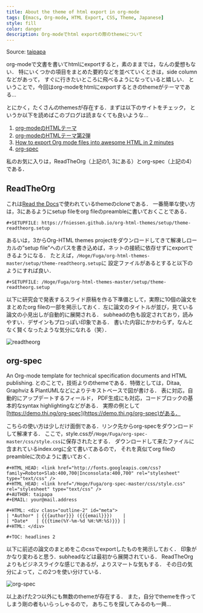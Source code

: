 ```yaml
---
title: About the theme of html export in org-mode
tags: [Emacs, Org-mode, HTML Export, CSS, Theme, Japanese]
style: fill
color: danger
description: Org-modeでhtml exportの際のthemeについて
---
```


Source: [taipapa](https://taipapamotohus.com/post/org-html-export-theme)

org-modeで文書を書いてhtmlにexportすると，素のままでは，なんの愛想もない．
特にいくつかの項目をまとめた要約などを並べていくときは，side columnなどがあって，
すぐに行きたいところに飛べるようになっていると嬉しい．
ということで，今回はorg-modeをhtmlにexportするときのthemeがテーマである...

とにかく，たくさんのthemesが存在する．まずは以下のサイトをチェック，
というか以下を読めばこのブログは読まなくても良いような...

1. [org-modeのHTMLテーマ](https://qiita.com/sambatriste/items/2dc9f81cbf1e82d7429a)
2. [org-modeのHTMLテーマ第2弾](https://qiita.com/sambatriste/items/c8e70368ee5fd092096b)
3. [How to export Org mode files into awesome HTML in 2 minutes](https://github.com/fniessen/org-html-themes#how-to-export-org-mode-files-into-awesome-html-in-2-minutes)
4. [org-spec](https://github.com/thi-ng/org-spec)

私のお気に入りは，ReadTheOrg（上記の1, 3にある）とorg-spec（上記の4）である．

## ReadTheOrg

これは[Read the Docs](https://docs.readthedocs.io/en/latest/)で使われているthemeのcloneである．
一番簡単な使い方は，3にあるようにsetup fileをorg fileのpreambleに書いておくことである．

```
#+SETUPFILE: https://fniessen.github.io/org-html-themes/setup/theme-readtheorg.setup
```

あるいは，3からOrg-HTML themes projectをダウンロードしてきて解凍しローカルの”setup file”へのパスを書き込めば，ネットの接続に依存せずにexportできるようになる．
たとえば，`/Hoge/Fuga/org-html-themes-master/setup/theme-readtheorg.setup`に
設定ファイルがあるとすると以下のようにすれば良い．

```
#+SETUPFILE: /Hoge/Fuga/org-html-themes-master/setup/theme-readtheorg.setup
```

以下に研究会で発表するスライド原稿を作る下準備として，実際に10個の論文をまとめたorg fileの一部を掲示しておく．左に論文のタイトルが並び，見ている論文の小見出しが自動的に展開される．
subheadの色も設定されており，読みやすい．デザインもプロっぽい印象である．
書いた内容にかかわらず，なんとなく賢くなったような気分になれる（笑）．

![readtheorg](https://taipapamotohus.com/img/ReadTheOrg.jpg "readtheorg")

## org-spec

An Org-mode template for technical specification documents and HTML publishing. 
とのことで，技術よりのthemeである．特徴としては，Ditaa, Graphviz & PlantUMLなどによりテキストベースで図が書ける．
表に対応，自動的にアップデートするフィールド，
PDF生成にも対応，コードブロックの基本的なsyntax highlightingなどがある．
実際の例として[https://demo.thi.ng/org-spec](https://demo.thi.ng/org-spec)がある．

こちらの使い方は少しだけ面倒である．リンク先からorg-specをダウンロードして解凍する．
ここで，style.cssが`/Hoge/Fuga/org-spec-master/css/style.css`に保存されたとする．
ダウンロードして来たファイルに含まれているindex.orgに全て書いてあるので，
それを真似てorg fileのpreambleに次のように書いておく．

```
#+HTML_HEAD: <link href="http://fonts.googleapis.com/css?family=Roboto+Slab:400,700|Inconsolata:400,700" rel="stylesheet" type="text/css" />
#+HTML_HEAD: <link href="/Hoge/Fuga/org-spec-master/css/style.css" rel="stylesheet" type="text/css" />
#+AUTHOR: taipapa
#+EMAIL: your@mail.address

#+HTML: <div class="outline-2" id="meta">
| *Author* | {{{author}}} ({{{email}}})    |
| *Date*   | {{{time(%Y-%m-%d %H:%M:%S)}}} |
#+HTML: </div>

#+TOC: headlines 2
```

以下に前述の論文のまとめをこのcssでexportしたものを掲示しておく．
印象がかなり変わると思う．subheadなどは最初から展開されている．
ReadTheOrgよりもビジネスライクな感じであるが，よりスマートな気もする．
その日の気分によって，この2つを使い分けている．

![org-spec](https://taipapamotohus.com/img/org-spec.png "org-spec")

以上あげた2つ以外にも無数のthemeが存在する．
また，自分でthemeを作ってしまう剛の者もいらっしゃるので，
あちこちを探してみるのも一興...
